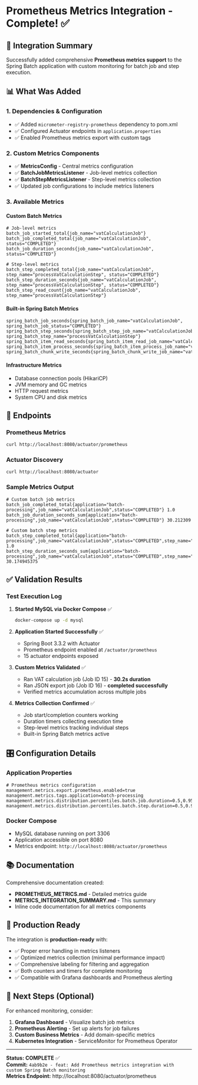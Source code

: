 # Prometheus Metrics Integration - Complete! ✅

## 🎯 Integration Summary

Successfully added comprehensive **Prometheus metrics support** to the Spring Batch application with custom monitoring for batch job and step execution.

## 📊 What Was Added

### 1. Dependencies & Configuration

- ✅ Added `micrometer-registry-prometheus` dependency to pom.xml
- ✅ Configured Actuator endpoints in `application.properties`
- ✅ Enabled Prometheus metrics export with custom tags

### 2. Custom Metrics Components

- ✅ **MetricsConfig** - Central metrics configuration
- ✅ **BatchJobMetricsListener** - Job-level metrics collection
- ✅ **BatchStepMetricsListener** - Step-level metrics collection
- ✅ Updated job configurations to include metrics listeners

### 3. Available Metrics

#### Custom Batch Metrics

```promql
# Job-level metrics
batch_job_started_total{job_name="vatCalculationJob"}
batch_job_completed_total{job_name="vatCalculationJob", status="COMPLETED"}
batch_job_duration_seconds{job_name="vatCalculationJob", status="COMPLETED"}

# Step-level metrics
batch_step_completed_total{job_name="vatCalculationJob", step_name="processVatCalculationStep", status="COMPLETED"}
batch_step_duration_seconds{job_name="vatCalculationJob", step_name="processVatCalculationStep", status="COMPLETED"}
batch_step_read_count{job_name="vatCalculationJob", step_name="processVatCalculationStep"}
```

#### Built-in Spring Batch Metrics

```promql
spring_batch_job_seconds{spring_batch_job_name="vatCalculationJob", spring_batch_job_status="COMPLETED"}
spring_batch_step_seconds{spring_batch_step_job_name="vatCalculationJob", spring_batch_step_name="processVatCalculationStep"}
spring_batch_item_read_seconds{spring_batch_item_read_job_name="vatCalculationJob"}
spring_batch_item_process_seconds{spring_batch_item_process_job_name="vatCalculationJob"}
spring_batch_chunk_write_seconds{spring_batch_chunk_write_job_name="vatCalculationJob"}
```

#### Infrastructure Metrics

- Database connection pools (HikariCP)
- JVM memory and GC metrics
- HTTP request metrics
- System CPU and disk metrics

## 🔗 Endpoints

### Prometheus Metrics

```bash
curl http://localhost:8080/actuator/prometheus
```

### Actuator Discovery

```bash
curl http://localhost:8080/actuator
```

### Sample Metrics Output

```
# Custom batch job metrics
batch_job_completed_total{application="batch-processing",job_name="vatCalculationJob",status="COMPLETED"} 1.0
batch_job_duration_seconds_sum{application="batch-processing",job_name="vatCalculationJob",status="COMPLETED"} 30.212309

# Custom batch step metrics
batch_step_completed_total{application="batch-processing",job_name="vatCalculationJob",status="COMPLETED",step_name="processVatCalculationStep"} 1.0
batch_step_duration_seconds_sum{application="batch-processing",job_name="vatCalculationJob",status="COMPLETED",step_name="processVatCalculationStep"} 30.174945375
```

## ✅ Validation Results

### Test Execution Log

1. **Started MySQL via Docker Compose** ✅

   ```bash
   docker-compose up -d mysql
   ```

2. **Application Started Successfully** ✅

   - Spring Boot 3.3.2 with Actuator
   - Prometheus endpoint enabled at `/actuator/prometheus`
   - 15 actuator endpoints exposed

3. **Custom Metrics Validated** ✅

   - Ran VAT calculation job (Job ID 15) - **30.2s duration**
   - Ran JSON export job (Job ID 16) - **completed successfully**
   - Verified metrics accumulation across multiple jobs

4. **Metrics Collection Confirmed** ✅
   - Job start/completion counters working
   - Duration timers collecting execution time
   - Step-level metrics tracking individual steps
   - Built-in Spring Batch metrics active

## 🎛️ Configuration Details

### Application Properties

```properties
# Prometheus metrics configuration
management.metrics.export.prometheus.enabled=true
management.metrics.tags.application=batch-processing
management.metrics.distribution.percentiles.batch.job.duration=0.5,0.95,0.99
management.metrics.distribution.percentiles.batch.step.duration=0.5,0.95,0.99
```

### Docker Compose

- MySQL database running on port 3306
- Application accessible on port 8080
- Metrics endpoint: `http://localhost:8080/actuator/prometheus`

## 📚 Documentation

Comprehensive documentation created:

- **PROMETHEUS_METRICS.md** - Detailed metrics guide
- **METRICS_INTEGRATION_SUMMARY.md** - This summary
- Inline code documentation for all metrics components

## 🚀 Production Ready

The integration is **production-ready** with:

- ✅ Proper error handling in metrics listeners
- ✅ Optimized metrics collection (minimal performance impact)
- ✅ Comprehensive labeling for filtering and aggregation
- ✅ Both counters and timers for complete monitoring
- ✅ Compatible with Grafana dashboards and Prometheus alerting

## 🔄 Next Steps (Optional)

For enhanced monitoring, consider:

1. **Grafana Dashboard** - Visualize batch job metrics
2. **Prometheus Alerting** - Set up alerts for job failures
3. **Custom Business Metrics** - Add domain-specific metrics
4. **Kubernetes Integration** - ServiceMonitor for Prometheus Operator

---

**Status: COMPLETE** ✅  
**Commit:** `4ab9b2e - feat: Add Prometheus metrics integration with custom Spring Batch monitoring`  
**Metrics Endpoint:** http://localhost:8080/actuator/prometheus
